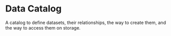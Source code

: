 # Data Catalog

A catalog to define datasets, their relationships, the way to create them, and the way to access them on storage.
